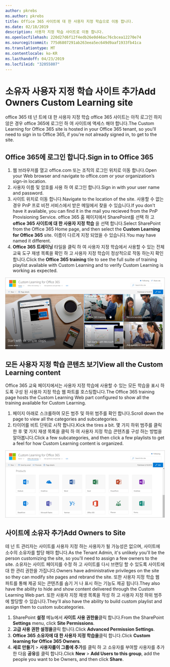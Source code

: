 ```yaml
---
author: pkrebs
ms.author: pkrebs
title: Office 365 사이트에 대 한 사용자 지정 학습으로 이동 합니다.
ms.date: 02/18/2019
description: 사용자 지정 학습 사이트로 이동 합니다.
ms.openlocfilehash: 220d27d6f12f4edb26e0d46ac76cbcea12270e74
ms.sourcegitcommit: 775d6807291ab263eea5ec649d9aaf1933fb41ca
ms.translationtype: MT
ms.contentlocale: ko-KR
ms.lasthandoff: 04/23/2019
ms.locfileid: "32055807"
---
```

# <a name="add-owners-custom-learning-site"></a><span data-ttu-id="a1781-103">소유자 사용자 지정 학습 사이트 추가</span><span class="sxs-lookup"><span data-stu-id="a1781-103">Add Owners Custom Learning site</span></span>

<span data-ttu-id="a1781-104">office 365 테 넌 트에 대 한 사용자 지정 학습 office 365 사이트는 아직 로그인 하지 않은 경우 office 365에 로그인 하 여 사이트에 액세스 해야 합니다.</span><span class="sxs-lookup"><span data-stu-id="a1781-104">The Custom Learning for Office 365 site is hosted in your Office 365 tenant, so you'll need to sign in to Office 365, if you're not already signed in, to get to the site.</span></span> 

## <a name="sign-in-to-office-365"></a><span data-ttu-id="a1781-105">Office 365에 로그인 합니다.</span><span class="sxs-lookup"><span data-stu-id="a1781-105">Sign in to Office 365</span></span> 

1.  <span data-ttu-id="a1781-106">웹 브라우저를 열고 office.com 또는 조직의 로그인 위치로 이동 합니다.</span><span class="sxs-lookup"><span data-stu-id="a1781-106">Open your Web browser and navigate to office.com or your organization’s sign-in location.</span></span> 
2.  <span data-ttu-id="a1781-107">사용자 이름 및 암호를 사용 하 여 로그인 합니다.</span><span class="sxs-lookup"><span data-stu-id="a1781-107">Sign in with your user name and password.</span></span>
3.  <span data-ttu-id="a1781-108">사이트 위치로 이동 합니다.</span><span class="sxs-lookup"><span data-stu-id="a1781-108">Navigate to the location of the site.</span></span> <span data-ttu-id="a1781-109">사용할 수 없는 경우 PnP 프로 비전 서비스에서 받은 메일에서 찾을 수 있습니다.</span><span class="sxs-lookup"><span data-stu-id="a1781-109">If you don't have it available, you can find it in the mail you recieved from the PnP Provisioning Service.</span></span> <span data-ttu-id="a1781-110">office 365 홈 페이지에서 SharePoint를 선택 하 고 **office 365 사이트에 대 한 사용자 지정 학습** 을 선택 합니다.</span><span class="sxs-lookup"><span data-stu-id="a1781-110">Select SharePoint from the Office 365 Home page, and then select the **Custom Learning for Office 365** site.</span></span> <span data-ttu-id="a1781-111">이름이 다르게 지정 되었을 수 있습니다.</span><span class="sxs-lookup"><span data-stu-id="a1781-111">You may have named it different.</span></span> 
5. <span data-ttu-id="a1781-112">**Office 365 트레이닝** 타일을 클릭 하 여 사용자 지정 학습에서 사용할 수 있는 전체 교육 도구 재생 목록을 확인 하 고 사용자 지정 학습이 정상적으로 작동 하는지 확인 합니다.</span><span class="sxs-lookup"><span data-stu-id="a1781-112">Click the **Office 365 training** tile to see the full suite of training playlist available with Custom Learning and to verify Custom Learning is working as expected.</span></span> 

![cg-goto-.png](media/cg-goto.png)

## <a name="view-all-the-custom-learning-content"></a><span data-ttu-id="a1781-114">모든 사용자 지정 학습 콘텐츠 보기</span><span class="sxs-lookup"><span data-stu-id="a1781-114">View all the Custom Learning content</span></span>
<span data-ttu-id="a1781-115">Office 365 교육 페이지에서는 사용자 지정 학습에 사용할 수 있는 모든 학습을 표시 하도록 구성 된 사용자 지정 학습 웹 파트를 호스팅합니다.</span><span class="sxs-lookup"><span data-stu-id="a1781-115">The Office 365 training page hosts the Custom Learning Web part configured to show all the training available for Custom Learning.</span></span> 

1. <span data-ttu-id="a1781-116">페이지 아래로 스크롤하여 모든 범주 및 하위 범주를 확인 합니다.</span><span class="sxs-lookup"><span data-stu-id="a1781-116">Scroll down the page to view all the categories and subcategories.</span></span>
2. <span data-ttu-id="a1781-117">타이어를 비트 단위로 시작 합니다.</span><span class="sxs-lookup"><span data-stu-id="a1781-117">Kick the tires a bit.</span></span> <span data-ttu-id="a1781-118">몇 가지 하위 범주를 클릭 한 후 몇 가지 재생 목록을 클릭 하 여 사용자 지정 학습 콘텐츠를 구성 하는 방법을 알아봅니다.</span><span class="sxs-lookup"><span data-stu-id="a1781-118">Click a few subcategories, and then click a few playlists to get a feel for how Custom Learning content is organized.</span></span> 

![cg-gotoall-.png](media/cg-gotoall.png)

## <a name="add-owners-to-site"></a><span data-ttu-id="a1781-120">사이트에 소유자 추가</span><span class="sxs-lookup"><span data-stu-id="a1781-120">Add Owners to Site</span></span>
<span data-ttu-id="a1781-121">테 넌 트 관리자는 사이트를 사용자 지정 하는 사용자가 될 가능성은 없으며, 사이트에 소수의 소유자를 할당 해야 합니다.</span><span class="sxs-lookup"><span data-stu-id="a1781-121">As the Tenant Admin, it's unlikely you'll be the person customizing the site, so you'll need to assign a few owners to the site.</span></span> <span data-ttu-id="a1781-122">소유자는 사이트 페이지를 수정 하 고 사이트를 다시 브랜딩 할 수 있도록 사이트에 대 한 관리 권한을 가집니다.</span><span class="sxs-lookup"><span data-stu-id="a1781-122">Owners have administrative privileges on the site so they can modify site pages and rebrand the site.</span></span> <span data-ttu-id="a1781-123">또한 사용자 지정 학습 웹 파트를 통해 제공 되는 콘텐츠를 숨기 거 나 표시 하는 기능도 제공 됩니다.</span><span class="sxs-lookup"><span data-stu-id="a1781-123">They also have the ability to hide and show content delivered through the Custom Learning Web part.</span></span> <span data-ttu-id="a1781-124">또한 사용자 지정 재생 목록을 작성 하 고 사용자 지정 하위 범주에 할당할 수 있습니다.</span><span class="sxs-lookup"><span data-stu-id="a1781-124">They'll also have the ability to build custom playlist and assign them to custom subcategories.</span></span>  

1. <span data-ttu-id="a1781-125">SharePoint **설정** 메뉴에서 **사이트 사용 권한을**클릭 합니다.</span><span class="sxs-lookup"><span data-stu-id="a1781-125">From the SharePoint **Settings** menu, click **Site Permissions**.</span></span>
2. <span data-ttu-id="a1781-126">**고급 사용 권한 설정을**클릭 합니다.</span><span class="sxs-lookup"><span data-stu-id="a1781-126">Click **Advanced Permission Settings**.</span></span>
3. <span data-ttu-id="a1781-127">**Office 365 소유자에 대 한 사용자 지정 학습을**클릭 합니다.</span><span class="sxs-lookup"><span data-stu-id="a1781-127">Click **Custom learning for Office 365 Owners**.</span></span>
4. <span data-ttu-id="a1781-128">**새로 만들기** > **사용자를이 그룹에 추가**를 클릭 하 고 소유자를 부여할 사용자를 추가한 다음 **공유**를 클릭 합니다.</span><span class="sxs-lookup"><span data-stu-id="a1781-128">Click **New** > **Add Users to this group**, add the people you want to be Owners, and then click **Share**.</span></span>

